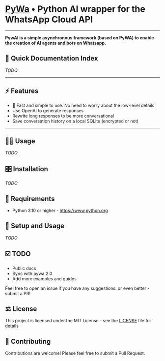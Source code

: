 # [PyWa](https://github.com/emptor/pywai) • Python AI wrapper for the WhatsApp Cloud API

________________________

**PywAI is a simple asynchronous framework (based on PyWA) to enable the creation of AI agents and bots on Whatsapp.**

📄 **Quick Documentation Index**
--------------------------------

*TODO*

------------------------

⚡ **Features**
---------------
- 🚀 Fast and simple to use. No need to worry about the low-level details.
- Use OpenAI to generate responses
- Rewrite long responses to be more conversational
- Save conversation history on a local SQLite (encrypted or not)

------------------------

👨‍💻 **Usage**
----------------

*TODO*

🎛 **Installation**
--------------------

*TODO*

💾 **Requirements**
--------------------

- Python 3.10 or higher - https://www.python.org

📖 **Setup and Usage**
-----------------------

*TODO*

☑️ **TODO**
------------

- Public docs
- Sync with pywa 2.0
- Add more examples and guides

Feel free to open an issue if you have any suggestions. or even better - submit a PR!

⚖️ **License**
---------------

This project is licensed under the MIT License - see the
[LICENSE](https://github.com/emptor/pywai/blob/master/LICENSE) file for details


🔱 **Contributing**
--------------------

Contributions are welcome! Please feel free to submit a Pull Request.
